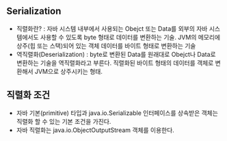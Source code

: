 ## Serialization
- 직렬화란? : 자바 시스템 내부에서 사용되는 Obejct 또는 Data를 외부의 자바 시스템에서도 사용할 수 있도록 byte 형태로 데이터를 변환하는 기술. JVM의 메모리에 상주(힙 또는 스택)되어 있는 객체 데이터를 바이트 형태로 변환하는 기술
- 역직렬화(Deserialization) : byte로 변환된 Data를 원래대로 Obejct나 Data로 변환하는 기술을 역직렬화라고 부른다. 직렬화된 바이트 형태의 데이터를 객체로 변환해서 JVM으로 상주시키는 형태.

## 직렬화 조건
- 자바 기본(primitive) 타입과 java.io.Serializable 인터페이스를 상속받은 객체는 직렬화 할 수 있는 기본 조건을 가진다.
- 자바 직렬화는 java.io.ObjectOutputStream 객체를 이용한다.
